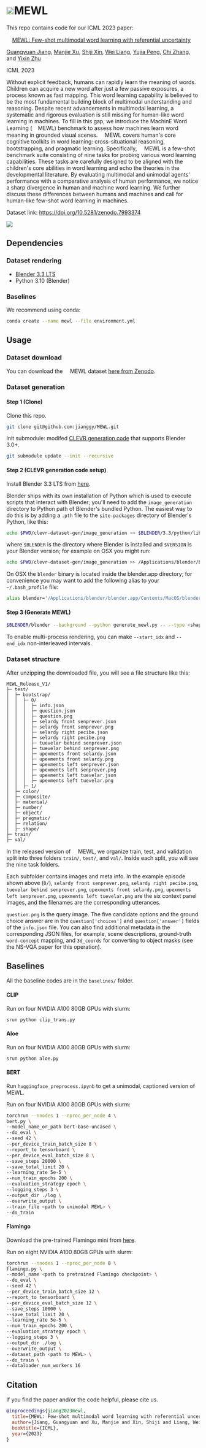 # <img src="./figures/cat.png" height="20"/>MEWL

This repo contains code for our ICML 2023 paper:

[<img src="./figures/cat.png" height="15"/>MEWL: Few-shot multimodal word learning with referential uncertainty](https://arxiv.org/abs/2306.00503)

[Guangyuan Jiang](https://jianggy.com), [Manjie Xu](https://mjtsu.github.io), [Shiji Xin](https://www.shijixin.net), [Wei Liang](https://liangwei-bit.github.io/web/), [Yujia Peng](https://yujiapeng.com), [Chi Zhang](http://wellyzhang.github.io), and [Yixin Zhu](https://yzhu.io)

ICML 2023

Without explicit feedback, humans can rapidly learn the meaning of words. Children can acquire a new word after just a few passive exposures, a process known as fast mapping. This word learning capability is believed to be the most fundamental building block of multimodal understanding and reasoning. Despite recent advancements in multimodal learning, a systematic and rigorous evaluation is still missing for human-like word learning in machines. To fill in this gap, we introduce the MachinE Word Learning (<img src="./figures/cat.png" height="15"/>MEWL) benchmark to assess how machines learn word meaning in grounded visual scenes. <img src="./figures/cat.png" height="15"/>MEWL covers human's core cognitive toolkits in word learning: cross-situational reasoning, bootstrapping, and pragmatic learning. Specifically, <img src="./figures/cat.png" height="15"/>MEWL is a few-shot benchmark suite consisting of nine tasks for probing various word learning capabilities. These tasks are carefully designed to be aligned with the children's core abilities in word learning and echo the theories in the developmental literature. By evaluating multimodal and unimodal agents' performance with a comparative analysis of human performance, we notice a sharp divergence in human and machine word learning. We further discuss these differences between humans and machines and call for human-like few-shot word learning in machines.

Dataset link: https://doi.org/10.5281/zenodo.7993374



<img src="./figures/example.png" />



## Dependencies

### Dataset rendering

- [Blender 3.3 LTS](https://www.blender.org/download/releases/3-3/)
- Python 3.10 (Blender)

### Baselines

We recommend using conda: 

```bash
conda create --name mewl --file environment.yml
```



## Usage

### Dataset download

You can download the <img src="./figures/cat.png" height="15"/>MEWL dataset [here from Zenodo](https://doi.org/10.5281/zenodo.7993374).


### Dataset generation

#### Step 1 (Clone)

Clone this repo.

```bash
git clone git@github.com:jianggy/MEWL.git
```

Init submodule: modifed [CLEVR generation code](https://github.com/jianggy/clevr-dataset-gen) that supports Blender 3.0+.

```bash
git submodule update --init --recursive
```

#### Step 2 (CLEVR generation code setup)

Install Blender 3.3 LTS from [here](https://www.blender.org/download/releases/3-3/).

Blender ships with its own installation of Python which is used to execute scripts that interact with Blender; you'll need to add the `image_generation` directory to Python path of Blender's bundled Python. The easiest way to do this is by adding a `.pth` file to the `site-packages` directory of Blender's Python, like this:

```bash
echo $PWD/clevr-dataset-gen/image_generation >> $BLENDER/3.3/python/lib/python3.10/site-packages/clevr.pth
```

where `$BLENDER` is the directory where Blender is installed and `$VERSION` is your Blender version; for example on OSX you might run:

```bash
echo $PWD/clevr-dataset-gen/image_generation >> /Applications/blender/blender.app/Contents/Resources/3.3/python/lib/python3.10/site-packages/clevr.pth
```

On OSX the `blender` binary is located inside the blender.app directory; for convenience you may want to add the following alias to your `~/.bash_profile` file:

```bash
alias blender='/Applications/blender/blender.app/Contents/MacOS/blender'
```

#### Step 3 (Generate MEWL)

```bash
$BLENDER/blender --background --python generate_mewl.py -- --type <shape/color/material/object/composite/relation/bootstrap/number/pragmatic> --save_path <path to save rendered images> --log_path <path to save generation log> --start_idx <start episode id> --end_idx <end episode id>
```

To enable multi-process rendering, you can make ``--start_idx`` and ``--end_idx`` non-interleaved intervals.

### Dataset structure

After unzipping the downloaded file, you will see a file structure like this:

```
MEWL_Release_V1/
├─ test/
│  ├─ bootstrap/
│  │  ├─ 0/
│  │  │  ├─ info.json
│  │  │  ├─ question.json
│  │  │  ├─ question.png
│  │  │  ├─ selardy front senprever.json
│  │  │  ├─ selardy front senprever.png
│  │  │  ├─ selardy right pecibe.json
│  │  │  ├─ selardy right pecibe.png
│  │  │  ├─ tuevelar behind senprever.json
│  │  │  ├─ tuevelar behind senprever.png
│  │  │  ├─ upexments front selardy.json
│  │  │  ├─ upexments front selardy.png
│  │  │  ├─ upexments left senprever.json
│  │  │  ├─ upexments left senprever.png
│  │  │  ├─ upexments left tuevelar.json
│  │  │  ├─ upexments left tuevelar.png
│  │  ├─ 1/
│  ├─ color/
│  ├─ composite/
│  ├─ material/
│  ├─ number/
│  ├─ object/
│  ├─ pragmatic/
│  ├─ relation/
│  ├─ shape/
├─ train/
├─ val/

```

In the released version of <img src="./figures/cat.png" height="15"/>MEWL, we organize train, test, and validation split into three folders `train/`, `test/`, and `val/`. Inside each split, you will see the nine task folders.

Each subfolder contains images and meta info. In the example episode shown above (`0/`), `selardy front senprever.png`, `selardy right pecibe.png`, `tuevelar behind senprever.png`, `upexments front selardy.png`, `upexments left senprever.png`, `upexments left tuevelar.png` are the six context panel images, and the filenames are the corresponding utterances.

`question.png` is the query image. The five candidate options and the ground choice answer are in the `question['choices']` and `question['answer']` fields of the `info.json` file. You can also find additional metadata in the corresponding JSON files, for example, scene descriptions, ground-truth `word-concept` mapping, and `3d_coords` for converting to object masks (see the NS-VQA paper for this operation).



## Baselines

All the baseline codes are in the `baselines/` folder.

#### CLIP

Run on four NVIDIA A100 80GB GPUs with slurm:

```bash
srun python clip_trans.py
```

#### Aloe

Run on four NVIDIA A100 80GB GPUs with slurm:

```bash
srun python aloe.py
```

#### BERT

Run `huggingface_preprocess.ipynb` to get a unimodal, captioned version of MEWL.

Run on four NVIDIA A100 80GB GPUs with slurm:

```bash
torchrun --nnodes 1 --nproc_per_node 4 \
bert.py \
--model_name_or_path bert-base-uncased \
--do_eval \
--seed 42 \
--per_device_train_batch_size 8 \
--report_to tensorboard \
--per_device_eval_batch_size 8 \
--save_steps 20000 \
--save_total_limit 20 \
--learning_rate 5e-5 \
--num_train_epochs 200 \
--evaluation_strategy epoch \
--logging_steps 3 \
--output_dir ./log \
--overwrite_output \
--train_file <path to unimodal MEWL> \
--do_train
```

#### Flamingo

Download the pre-trained Flamingo mini from [here](https://github.com/dhansmair/flamingo-mini).

Run on eight NVIDIA A100 80GB GPUs with slurm:

```bash
torchrun --nnodes 1 --nproc_per_node 8 \
flamingo.py \
--model_name <path to pretrained Flamingo checkpoint> \
--do_eval \
--seed 42 \
--per_device_train_batch_size 12 \
--report_to tensorboard \
--per_device_eval_batch_size 12 \
--save_steps 10000 \
--save_total_limit 20 \
--learning_rate 5e-5 \
--num_train_epochs 200 \
--evaluation_strategy epoch \
--logging_steps 3 \
--output_dir ./log \
--overwrite_output \
--dataset_path <path to MEWL> \
--do_train \
--dataloader_num_workers 16
```



## Citation

If you find the paper and/or the code helpful, please cite us.

```bibtex
@inproceedings{jiang2023mewl,
  title={MEWL: Few-shot multimodal word learning with referential uncertainty},
  author={Jiang, Guangyuan and Xu, Manjie and Xin, Shiji and Liang, Wei and Peng, Yujia and Zhang, Chi and Zhu, Yixin},
  booktitle={ICML},
  year={2023}
}
```
